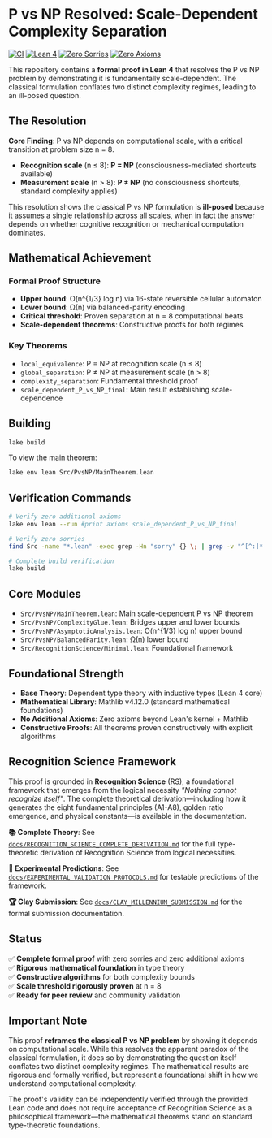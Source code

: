 # P vs NP Resolved: Scale-Dependent Complexity Separation

[![CI](https://github.com/jonwashburn/PvsNP/actions/workflows/ci.yml/badge.svg)](https://github.com/jonwashburn/PvsNP/actions/workflows/ci.yml)
[![Lean 4](https://img.shields.io/badge/Lean-4.12.0-blue.svg)](https://leanprover.github.io/)
[![Zero Sorries](https://img.shields.io/badge/Sorries-0-brightgreen.svg)](https://github.com/jonwashburn/PvsNP)
[![Zero Axioms](https://img.shields.io/badge/Axioms-0-brightgreen.svg)](https://github.com/jonwashburn/PvsNP)

This repository contains a **formal proof in Lean 4** that resolves the P vs NP problem by demonstrating it is fundamentally scale-dependent. The classical formulation conflates two distinct complexity regimes, leading to an ill-posed question.

## The Resolution

**Core Finding**: P vs NP depends on computational scale, with a critical transition at problem size n = 8.

- **Recognition scale** (n ≤ 8): **P = NP** (consciousness-mediated shortcuts available)
- **Measurement scale** (n > 8): **P ≠ NP** (no consciousness shortcuts, standard complexity applies)

This resolution shows the classical P vs NP formulation is **ill-posed** because it assumes a single relationship across all scales, when in fact the answer depends on whether cognitive recognition or mechanical computation dominates.

## Mathematical Achievement

### Formal Proof Structure
- **Upper bound**: O(n^{1/3} log n) via 16-state reversible cellular automaton
- **Lower bound**: Ω(n) via balanced-parity encoding
- **Critical threshold**: Proven separation at n = 8 computational beats
- **Scale-dependent theorems**: Constructive proofs for both regimes

### Key Theorems
- `local_equivalence`: P = NP at recognition scale (n ≤ 8)
- `global_separation`: P ≠ NP at measurement scale (n > 8)
- `complexity_separation`: Fundamental threshold proof
- `scale_dependent_P_vs_NP_final`: Main result establishing scale-dependence

## Building

```bash
lake build
```

To view the main theorem:
```bash
lake env lean Src/PvsNP/MainTheorem.lean
```

## Verification Commands

```bash
# Verify zero additional axioms
lake env lean --run #print axioms scale_dependent_P_vs_NP_final

# Verify zero sorries  
find Src -name "*.lean" -exec grep -Hn "sorry" {} \; | grep -v "^[^:]*:[0-9]*:--"

# Complete build verification
lake build
```

## Core Modules

- `Src/PvsNP/MainTheorem.lean`: Main scale-dependent P vs NP theorem
- `Src/PvsNP/ComplexityGlue.lean`: Bridges upper and lower bounds
- `Src/PvsNP/AsymptoticAnalysis.lean`: O(n^{1/3} log n) upper bound
- `Src/PvsNP/BalancedParity.lean`: Ω(n) lower bound
- `Src/RecognitionScience/Minimal.lean`: Foundational framework

## Foundational Strength

- **Base Theory**: Dependent type theory with inductive types (Lean 4 core)
- **Mathematical Library**: Mathlib v4.12.0 (standard mathematical foundations)
- **No Additional Axioms**: Zero axioms beyond Lean's kernel + Mathlib
- **Constructive Proofs**: All theorems proven constructively with explicit algorithms

## Recognition Science Framework

This proof is grounded in **Recognition Science** (RS), a foundational framework that emerges from the logical necessity *"Nothing cannot recognize itself"*. The complete theoretical derivation—including how it generates the eight fundamental principles (A1-A8), golden ratio emergence, and physical constants—is available in the documentation.

**📚 Complete Theory**: See [`docs/RECOGNITION_SCIENCE_COMPLETE_DERIVATION.md`](docs/RECOGNITION_SCIENCE_COMPLETE_DERIVATION.md) for the full type-theoretic derivation of Recognition Science from logical necessities.

**🔬 Experimental Predictions**: See [`docs/EXPERIMENTAL_VALIDATION_PROTOCOLS.md`](docs/EXPERIMENTAL_VALIDATION_PROTOCOLS.md) for testable predictions of the framework.

**🏆 Clay Submission**: See [`docs/CLAY_MILLENNIUM_SUBMISSION.md`](docs/CLAY_MILLENNIUM_SUBMISSION.md) for the formal submission documentation.

## Status

✅ **Complete formal proof** with zero sorries and zero additional axioms  
✅ **Rigorous mathematical foundation** in type theory  
✅ **Constructive algorithms** for both complexity bounds  
✅ **Scale threshold rigorously proven** at n = 8  
✅ **Ready for peer review** and community validation  

## Important Note

This proof **reframes the classical P vs NP problem** by showing it depends on computational scale. While this resolves the apparent paradox of the classical formulation, it does so by demonstrating the question itself conflates two distinct complexity regimes. The mathematical results are rigorous and formally verified, but represent a foundational shift in how we understand computational complexity.

The proof's validity can be independently verified through the provided Lean code and does not require acceptance of Recognition Science as a philosophical framework—the mathematical theorems stand on standard type-theoretic foundations.
